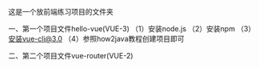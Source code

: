 这是一个放前端练习项目的文件夹

一、第一个项目文件hello-vue(VUE-3)
（1）安装node.js
（2）安装npm
（3）安装vue-cli@3.0
（4）参照how2java教程创建项目即可

二、第二个项目文件vue-router(VUE-2)
